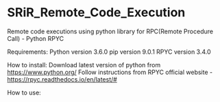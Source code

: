 # SRiR_Remote_Code_Execution
Remote code executions using python library for RPC(Remote Procedure Call) - Python RPYC

Requirements:
	Python version 3.6.0
	pip version 9.0.1
	RPYC version 3.4.0
	
How to install:
	Download latest version of python from https://www.python.org/
	Follow instructions from RPYC official website - https://rpyc.readthedocs.io/en/latest/#
	
How to use:
	